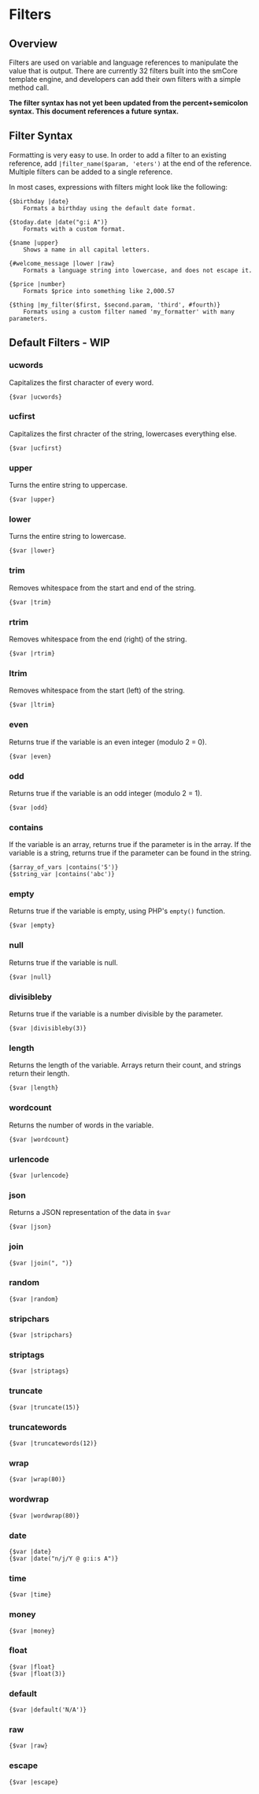 # Filters

## Overview

Filters are used on variable and language references to manipulate the value that
is output. There are currently 32 filters built into the smCore template engine,
and developers can add their own filters with a simple method call.

**The filter syntax has not yet been updated from the percent+semicolon syntax.
This document references a future syntax.**

## Filter Syntax

Formatting is very easy to use. In order to add a filter to an existing reference,
add `|filter_name($param, 'eters')` at the end of the reference. Multiple filters
can be added to a single reference.

In most cases, expressions with filters might look like the following:

	{$birthday |date}
		Formats a birthday using the default date format.

	{$today.date |date("g:i A")}
		Formats with a custom format.

	{$name |upper}
		Shows a name in all capital letters.

	{#welcome_message |lower |raw}
		Formats a language string into lowercase, and does not escape it.

	{$price |number}
		Formats $price into something like 2,000.57

	{$thing |my_filter($first, $second.param, 'third', #fourth)}
		Formats using a custom filter named 'my_formatter' with many parameters.

## Default Filters - WIP

### ucwords
Capitalizes the first character of every word.

	{$var |ucwords}

### ucfirst
Capitalizes the first chracter of the string, lowercases everything else.

	{$var |ucfirst}

### upper
Turns the entire string to uppercase.

	{$var |upper}

### lower
Turns the entire string to lowercase.

	{$var |lower}

### trim
Removes whitespace from the start and end of the string.

	{$var |trim}

### rtrim
Removes whitespace from the end (right) of the string.

	{$var |rtrim}

### ltrim
Removes whitespace from the start (left) of the string.

	{$var |ltrim}

### even
Returns true if the variable is an even integer (modulo 2 = 0).

	{$var |even}

### odd
Returns true if the variable is an odd integer (modulo 2 = 1).

	{$var |odd}

### contains
If the variable is an array, returns true if the parameter is in the array.
If the variable is a string, returns true if the parameter can be found in the string.

	{$array_of_vars |contains('5')}
	{$string_var |contains('abc')}

### empty
Returns true if the variable is empty, using PHP's `empty()` function.

	{$var |empty}

### null
Returns true if the variable is null.

	{$var |null}

### divisibleby
Returns true if the variable is a number divisible by the parameter.

	{$var |divisibleby(3)}

### length
Returns the length of the variable. Arrays return their count, and strings return their length.

	{$var |length}

### wordcount
Returns the number of words in the variable.

	{$var |wordcount}

### urlencode

	{$var |urlencode}

### json
Returns a JSON representation of the data in `$var`

	{$var |json}

### join

	{$var |join(", ")}

### random

	{$var |random}

### stripchars

	{$var |stripchars}

### striptags

	{$var |striptags}

### truncate

	{$var |truncate(15)}

### truncatewords

	{$var |truncatewords(12)}

### wrap

	{$var |wrap(80)}

### wordwrap

	{$var |wordwrap(80)}

### date

	{$var |date}
	{$var |date("n/j/Y @ g:i:s A")}

### time

	{$var |time}

### money

	{$var |money}

### float

	{$var |float}
	{$var |float(3)}

### default

	{$var |default('N/A')}

### raw

	{$var |raw}

### escape

	{$var |escape}